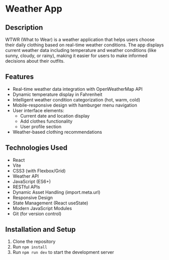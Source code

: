 # Weather App

## Description

WTWR (What to Wear) is a weather application that helps users choose their daily clothing based on real-time weather conditions. The app displays current weather data including temperature and weather conditions (like sunny, cloudy, or rainy), making it easier for users to make informed decisions about their outfits.

## Features

- Real-time weather data integration with OpenWeatherMap API
- Dynamic temperature display in Fahrenheit
- Intelligent weather condition categorization (hot, warm, cold)
- Mobile-responsive design with hamburger menu navigation
- User interface elements:
  - Current date and location display
  - Add clothes functionality
  - User profile section
- Weather-based clothing recommendations

## Technologies Used

- React
- Vite
- CSS3 (with Flexbox/Grid)
- Weather API
- JavaScript (ES6+)
- RESTful APIs
- Dynamic Asset Handling (import.meta.url)
- Responsive Design
- State Management (React useState)
- Modern JavaScript Modules
- Git (for version control)

## Installation and Setup

1. Clone the repository
2. Run `npm install`
3. Run `npm run dev` to start the development server
